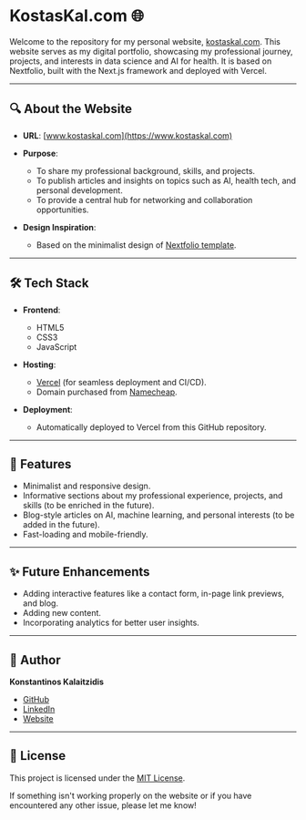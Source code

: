 # KostasKal.com 🌐  

Welcome to the repository for my personal website, [kostaskal.com](https://www.kostaskal.com). This website serves as my digital portfolio, showcasing my professional journey, projects, and interests in data science and AI for health. It is based on Nextfolio, built with the Next.js framework and deployed with Vercel.  

---

## 🔍 About the Website  

- **URL**: [www.kostaskal.com](https://www.kostaskal.com)  
- **Purpose**:  
  - To share my professional background, skills, and projects.  
  - To publish articles and insights on topics such as AI, health tech, and personal development.  
  - To provide a central hub for networking and collaboration opportunities.  

- **Design Inspiration**:  
  - Based on the minimalist design of [Nextfolio template](https://nextfolio-template.vercel.app/).  

---

## 🛠️ Tech Stack  

- **Frontend**:  
  - HTML5  
  - CSS3  
  - JavaScript  

- **Hosting**:  
  - [Vercel](https://vercel.com) (for seamless deployment and CI/CD).  
  - Domain purchased from [Namecheap](https://www.namecheap.com).  

- **Deployment**:  
  - Automatically deployed to Vercel from this GitHub repository. 

---

## 🚀 Features  

- Minimalist and responsive design.  
- Informative sections about my professional experience, projects, and skills (to be enriched in the future).
- Blog-style articles on AI, machine learning, and personal interests (to be added in the future).
- Fast-loading and mobile-friendly.  

---

## ✨ Future Enhancements  

- Adding interactive features like a contact form, in-page link previews, and blog.  
- Adding new content.  
- Incorporating analytics for better user insights.  

---

## 👤 Author  

**Konstantinos Kalaitzidis**  
- [GitHub](https://github.com/konkalaitzidis)  
- [LinkedIn](https://linkedin.com/in/konstantinoskalaitzidis)  
- [Website](https://www.kostaskal.com)  

---

## 📜 License  

This project is licensed under the [MIT License](LICENSE).  

If something isn't working properly on the website or if you have encountered any other issue, please let me know!  

<!-- A clean, fast, and lightweight portfolio template built with [Next.js](https://nextjs.org/), [Vercel](https://vercel.com/), and [Tailwind CSS](https://tailwindcss.com/) for optimal performance.

Deploy your Nextfolio site with Vercel in minutes.

[![Deploy with Vercel](https://vercel.com/button)](https://vercel.com/new/clone?repository-url=https%3A%2F%2Fgithub.com%2F1msirius%2FNextfolio)

## Technologies Used

- Framework: [Next.js](https://nextjs.org/)
- Typography: [Vercel Geist Font](https://vercel.com/font)
- Styling: [Tailwind CSS](https://tailwindcss.com/)
- Analytics: [Vercel Web Analytics](https://vercel.com/docs/speed-insights) and [Speed Insights](https://vercel.com/docs/speed-insights)
- Deployment: [Vercel](https://vercel.com/)

## Features

- **[MDX](https://mdxjs.com/) Support**: Use Markdown with JSX components for blog posts.
- **Light and Dark Mode Toggle**: Switch between themes for better readability.
- **Dynamic [OG Images](https://vercel.com/docs/functions/og-image-generation)**: Auto-generate Open Graph images for sharing.
- **SEO Optimization**: Enhance search visibility with sitemap, robots.txt, and JSON-LD schema.
- **Dynamic Feed Generation**: Automatic dynamic [RSS](https://nextfolio-template.vercel.app/rss.xml), [Atom](https://nextfolio-template.vercel.app/atom.xml), and [JSON](https://nextfolio-template.vercel.app/feed.json) feeds.
- **[KaTeX](https://katex.org/) Integration**: Render mathematical expressions smoothly.
- **Performance Tracking**: Monitor web performance with [Vercel Web Analytics](https://vercel.com/docs/speed-insights) and [Speed Insights](https://vercel.com/docs/speed-insights).
- **Interactive Embeds**: Easily embed interactive tweets and YouTube videos.
- **Captions**: Add descriptive captions to photos, tweets, and videos.
- **Image Grid**: Easily showcase image galleries or photos.

## Installation

Nextfolio uses [pnpm](https://pnpm.io/installation) for dependency management, so ensure it is installed on your system.

Execute [`create-next-app`](https://github.com/vercel/next.js/tree/canary/packages/create-next-app) with [pnpm](https://pnpm.io/installation) to bootstrap the example:

```
pnpm create next-app --example https://github.com/1msirius/Nextfolio my-portfolio
```

Start the development server:

```
pnpm dev
```

The server will be running at [http://localhost:3000](http://localhost:3000).

## Configuration

1. Update the site metadata and social links in `app/config.ts` to set up SEO, feeds, social links, and Open Graph settings.
2. Update your routes in `app/sitemap.ts` for SEO optimization.
3. Update your blog posts in the `/content` folder.

For more information about configuration, follow the instructions in the [Getting Started](https://nextfolio-template.vercel.app/blog/getting-started#configuration) post.

## Contributing

Contributions are welcome! To get involved, just push your code to the repo. Whether you're enhancing existing features or adding new ones, your efforts are greatly appreciated!

## Licence

Nextfolio is open-source and released under the MIT License. -->
